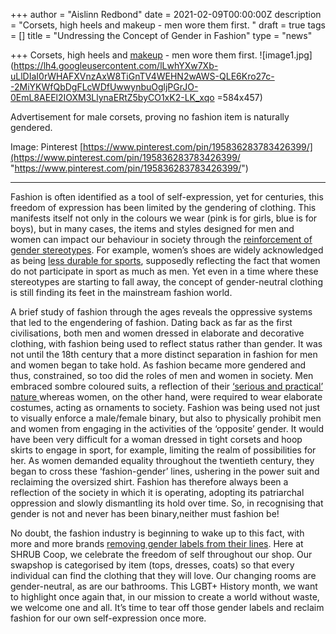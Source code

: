 +++
author = "Aislinn Redbond"
date = 2021-02-09T00:00:00Z
description = "Corsets, high heels and makeup - men wore them first. "
draft = true
tags = []
title = "Undressing the Concept of Gender in Fashion"
type = "news"

+++
Corsets, high heels and [makeup](https://www.byrdie.com/history-makeup-gender) - men wore them first. ![image1.jpg](https://lh4.googleusercontent.com/lLwhYXw7Xb-uLlDIaI0rWHAFXVnzAxW8TiGnTV4WEHN2wAWS-QLE6Kro27c--2MiYKWfQbDgFLcWDfUwwynbuOgljPGrJO-0EmL8AEEl2IOXM3LlynaERtZ5byCO1xK2-LK_xqo =584x457)

Advertisement for male corsets, proving no fashion item is naturally gendered.

Image: Pinterest [https://www.pinterest.com/pin/195836283783426399/](https://www.pinterest.com/pin/195836283783426399/ "https://www.pinterest.com/pin/195836283783426399/")

***

Fashion is often identified as a tool of self-expression, yet for centuries, this freedom of expression has been limited by the gendering of clothing. This manifests itself not only in the colours we wear (pink is for girls, blue is for boys), but in many cases, the items and styles designed for men and women can impact our behaviour in society through the [reinforcement of gender stereotypes](https://www.huffpost.com/entry/gendering-childrens-clothing-is-hurting-our-future_b_5a25e1b2e4b0f0c7768d4385). For example, women’s shoes are widely acknowledged as being [less durable for sports](https://www.theguardian.com/commentisfree/2017/sep/11/school-shoes-girls-boys-hobbling-life-chances-flimsy-sturdy-sexism-gender), supposedly reflecting the fact that women do not participate in sport as much as men. Yet even in a time where these stereotypes are starting to fall away, the concept of gender-neutral clothing is still finding its feet in the mainstream fashion world.

A brief study of fashion through the ages reveals the oppressive systems that led to the engendering of fashion. Dating back as far as the first civilisations, both men and women dressed in elaborate and decorative clothing, with fashion being used to reflect status rather than gender. It was not until the 18th century that a more distinct separation in fashion for men and women began to take hold. As fashion became more gendered and thus, constrained, so too did the roles of men and women in society. Men embraced sombre coloured suits, a reflection of their [‘serious and practical’ nature ](https://qz.com/381790/sex-and-gender-arent-perfectly-binary-why-should-clothes-be/)whereas women, on the other hand, were required to wear elaborate costumes, acting as ornaments to society. Fashion was being used not just to visually enforce a male/female binary, but also to physically prohibit men and women from engaging in the activities of the ‘opposite’ gender. It would have been very difficult for a woman dressed in tight corsets and hoop skirts to engage in sport, for example, limiting the realm of possibilities for her. As women demanded equality throughout the twentieth century, they began to cross these ‘fashion-gender’ lines, ushering in the power suit and reclaiming the oversized shirt. Fashion has therefore always been a reflection of the society in which it is operating, adopting its patriarchal oppression and slowly dismantling its hold over time. So, in recognising that gender is not and never has been binary,neither must fashion be!

No doubt, the fashion industry is beginning to wake up to this fact, with more and more brands [removing gender labels from their lines](https://fashionjournal.com.au/fashion/nagnata-athleisure-gender-neutral/). Here at SHRUB Coop, we celebrate the freedom of self throughout our shop. Our swapshop is categorised by item (tops, dresses, coats) so that every individual can find the clothing that they will love. Our changing rooms are gender-neutral, as are our bathrooms. This LGBT+ History month, we want to highlight once again that, in our mission to create a world without waste, we welcome one and all. It’s time to tear off those gender labels and reclaim fashion for our own self-expression once more.